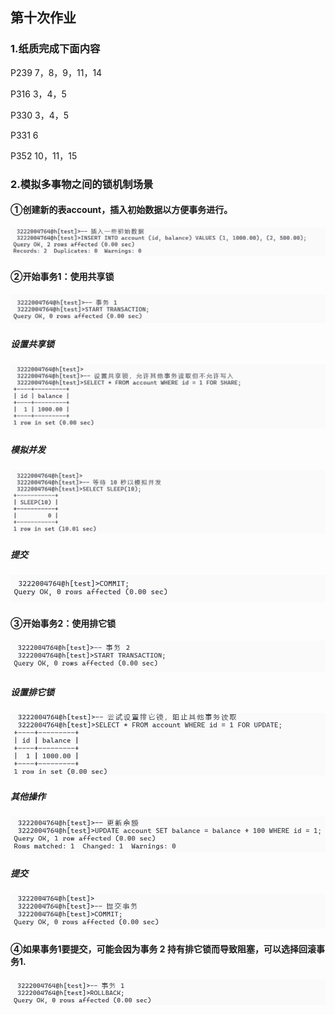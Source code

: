 ## 第十次作业

### 1.纸质完成下面内容

 P239 7，8，9，11，14 

P316 3，4，5 

P330 3，4，5 

P331 6 

P352 10，11，15 



### 2.模拟多事物之间的锁机制场景

#### ①创建新的表account，插入初始数据以方便事务进行。

![{50A9A72A-9503-4F84-87CB-19F41BBA7D21}](./../img/{50A9A72A-9503-4F84-87CB-19F41BBA7D21}.png)

#### ②开始事务1：使用共享锁

![{7142422F-35D5-46AF-B5EE-8C1D99BB145D}](./../img/{7142422F-35D5-46AF-B5EE-8C1D99BB145D}.png)

##### 设置共享锁

![{0E3E6C51-6C29-4A9B-82D9-152E9EE6EF02}](./../img/{0E3E6C51-6C29-4A9B-82D9-152E9EE6EF02}.png)

##### 模拟并发

![{A5F5BCE4-EF89-439E-B005-0982820D733A}](./../img/{A5F5BCE4-EF89-439E-B005-0982820D733A}.png)

##### 提交

![{6BACC0E2-9A31-41AC-B100-F1CE1902BDA8}](./../img/{6BACC0E2-9A31-41AC-B100-F1CE1902BDA8}.png)

#### ③开始事务2：使用排它锁

![{7C3898D2-4DC7-4452-B1A0-BC1C4541D84C}](./../img/{7C3898D2-4DC7-4452-B1A0-BC1C4541D84C}.png)

##### 设置排它锁

![{48CD72B2-186F-4E44-927E-36A1B3E447D4}](./../img/{48CD72B2-186F-4E44-927E-36A1B3E447D4}.png)

##### 其他操作

![{16948F74-764E-45CF-BB10-030D1E74A68F}](./../img/{16948F74-764E-45CF-BB10-030D1E74A68F}.png)

##### 提交

![{83BA5024-FFBA-48CA-9E95-AC0DC4967C11}](./../img/{83BA5024-FFBA-48CA-9E95-AC0DC4967C11}.png)

#### ④如果事务1要提交，可能会因为事务 2 持有排它锁而导致阻塞，可以选择回滚事务1.

![{400E12CA-7D5A-479E-8B62-16403D31F893}](./../img/{400E12CA-7D5A-479E-8B62-16403D31F893}.png)

